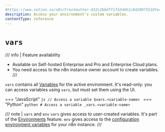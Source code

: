 ```yaml
---
#https://www.notion.so/n8n/Frontmatter-432c2b8dff1f43d4b1c8d20075510fe4
description: Access your environment's custom variables.
contentType: reference
---
```


# `vars`

/// info | Feature availability
* Available on Self-hosted Enterprise and Pro and Enterprise Cloud plans.
* You need access to the n8n instance owner account to create variables.
///	

`vars` contains all [Variables](/code/variables.md) for the active environment. It's read-only: you can access variables using `vars`, but must set them using the UI.

=== "JavaScript"
	```js
	// Access a variable
	$vars.<variable-name>
	```
=== "Python"
	```python
	# Access a variable
	_vars.<variable-name>
	```

/// note | `vars` and `env`
`vars` gives access to user-created variables. It's part of the [Environments](/source-control-environments/index.md) feature. `env` gives access to the [configuration environment variables](/hosting/configuration/environment-variables.md) for your n8n instance. 
///
